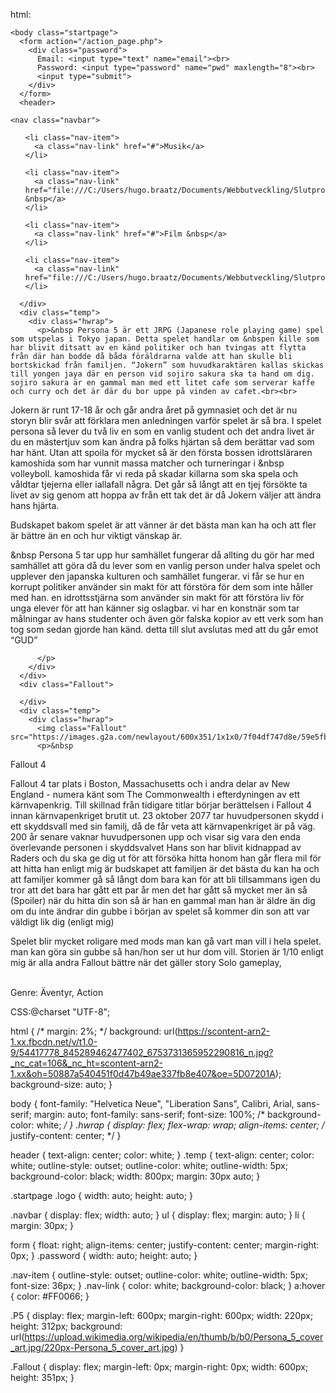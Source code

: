 html:<!DOCTYPE html>
<html lang="sv">
  <head>
    <meta charset="utf-8"/>
    <title>spel - Hemsida</title>
    <link rel="stylesheet" href="css/spel.css"/>
    <meta http-equiv="X-UA-Compatible" content="IE=edge">
  </head>

    <body class="startpage">
      <form action="/action_page.php">
        <div class="password">
          Email: <input type="text" name="email"><br>
          Password: <input type="password" name="pwd" maxlength="8"><br>
          <input type="submit">
        </div>
      </form>
      <header>

    <nav class="navbar">
  <ul class="navbar-nav" style="list-style-type:none">

    <li class="nav-item">
      <a class="nav-link" href="#">Musik</a>
    </li>

    <li class="nav-item">
      <a class="nav-link" href="file:///C:/Users/hugo.braatz/Documents/Webbutveckling/Slutprojekt/html/spel.html">spel &nbsp</a>
    </li>

    <li class="nav-item">
      <a class="nav-link" href="#">Film &nbsp</a>
    </li>

    <li class="nav-item">
      <a class="nav-link" href="file:///C:/Users/hugo.braatz/Documents/Webbutveckling/Slutprojekt/html/3col.html">Övrigt</a>
    </li>
  </ul>

</nav>
      </header>
      <div class="P5">

      </div>
      <div class="temp">
        <div class="hwrap">
          <p>&nbsp Persona 5 är ett JRPG (Japanese role playing game) spel som utspelas i Tokyo japan. Detta spelet handlar om &nbspen kille som har blivit ditsatt av en känd politiker och han tvingas att flytta från där han bodde då båda föräldrarna valde att han skulle bli bortskickad från familjen. “Jokern” som huvudkaraktären kallas skickas till yongen jaya där en person vid sojiro sakura ska ta hand om dig. sojiro sakura är en gammal man med ett litet cafe som serverar kaffe och curry och det är där du bor uppe på vinden av cafet.<br><br>
Jokern är runt 17-18 år och går andra året på gymnasiet och det är nu storyn blir svår att förklara men anledningen varför spelet är så bra. I spelet persona så lever du två liv en som en vanlig student och det andra livet är du en mästertjuv som kan ändra på folks hjärtan så dem berättar vad som har hänt.
Utan att spoila för mycket så är den första bossen idrottsläraren kamoshida som har vunnit massa matcher och turneringar i &nbsp volleyboll. kamoshida får vi reda på skadar killarna som ska spela och våldtar tjejerna eller iallafall några. Det går så långt att en tjej försökte ta livet av sig genom att hoppa av från ett tak det är då Jokern väljer att ändra hans hjärta.<br>

Budskapet bakom spelet är att vänner är det bästa man kan ha och att fler är bättre än en och hur viktigt vänskap är.<br>

&nbsp Persona 5 tar upp hur samhället fungerar då allting du gör har med samhället att göra då du lever som en vanlig person under halva spelet och upplever den japanska kulturen och samhället fungerar. vi får se hur en korrupt politiker använder sin makt för att förstöra för dem som inte håller med han. en idrottsstjärna som använder sin makt för att förstöra liv för unga elever för att han känner sig oslagbar. vi har en konstnär som tar målningar av hans studenter och även gör falska kopior av ett verk som han tog som sedan gjorde han känd. detta till slut avslutas med att du går emot “GUD”

          </p>
        </div>
      </div>
      <div class="Fallout">

      </div>
      <div class="temp">
        <div class="hwrap">
          <img class="Fallout" src="https://images.g2a.com/newlayout/600x351/1x1x0/7f04df747d8e/59e5fb145bafe3233e6ee122"
          <p>&nbsp 
Fallout 4

Fallout 4 tar plats i Boston, Massachusetts och i andra delar av New England - numera känt som The Commonwealth  i efterdyningen av ett kärnvapenkrig. Till skillnad från tidigare titlar börjar berättelsen i Fallout 4 innan kärnvapenkriget brutit ut. 23 oktober 2077 tar huvudpersonen skydd i ett skyddsvall med sin familj, då de får veta att kärnvapenkriget är på väg. 
200 år senare vaknar huvudpersonen upp och visar sig vara den enda överlevande personen i skyddsvalvet
Hans son har blivit kidnappad av Raders
och du ska ge dig ut för att försöka hitta honom
han går flera mil för att hitta han
enligt mig är budskapet att familjen är det bästa du kan ha och att familjer kommer gå så långt dom bara kan för att bli tillsammans igen
du tror att det bara har gått ett par år men det har gått så mycket mer än så
(Spoiler) när du hitta din son så är han en gammal man han är äldre än dig om du inte ändrar din gubbe i början av spelet så kommer din son att var väldigt lik dig (enligt mig)

Spelet blir mycket roligare med mods
man kan gå vart man vill i hela spelet.
man kan göra sin gubbe så han/hon ser ut hur dom vill.
Storien är 1/10 enligt mig är alla andra Fallout bättre när det gäller story
Solo gameplay,<br><br>


Genre: Äventyr, Action
          </p>
        </div>
      </div>
    </body>
</html>


CSS:@charset "UTF-8";

html
{
    /* margin: 2%; */
    background: url(https://scontent-arn2-1.xx.fbcdn.net/v/t1.0-9/54417778_845289462477402_6753731365952290816_n.jpg?_nc_cat=106&_nc_ht=scontent-arn2-1.xx&oh=50887a540451f0d47b49ae337fb8e407&oe=5D07201A);
    background-size: auto;
}

body
{
  font-family: "Helvetica Neue", "Liberation Sans", Calibri, Arial, sans-serif;
  margin: auto;
  font-family: sans-serif;
  font-size: 100%;
  /* background-color: white; */
}
.hwrap
{
  display: flex;
  flex-wrap: wrap;
  align-items: center;
  /* justify-content: center; */
}


  header
  {
    text-align: center;
    color: white;
  }
  .temp
  {
    text-align: center;
    color: white;
    outline-style: outset;
    outline-color: white;
    outline-width: 5px;
    background-color: black;
    width: 800px;
    margin: 30px auto;
  }

  .startpage .logo
  {
    width: auto;
    height: auto;
  }

.navbar
{
  display: flex;
  width: auto;
}
ul
{
  display: flex;
   margin: auto;
}
li
{
  margin: 30px;
}

form
{
  float: right;
  align-items: center;
  justify-content: center;
  margin-right: 0px;
}
.password
{
  width: auto;
  height: auto;
}

.nav-item
{
  outline-style: outset;
  outline-color: white;
  outline-width: 5px;
  font-size: 36px;
}
.nav-link
{
  color: white;
  background-color: black;
}
a:hover {
  color: #FF0066;
}

.P5
{
  display: flex;
  margin-left: 600px;
  margin-right: 600px;
  width: 220px;
  height: 312px;
  background: url(https://upload.wikimedia.org/wikipedia/en/thumb/b/b0/Persona_5_cover_art.jpg/220px-Persona_5_cover_art.jpg)
}

.Fallout
{
  display: flex;
  margin-left: 0px;
  margin-right: 0px;
  width: 600px;
  height: 351px;
}



